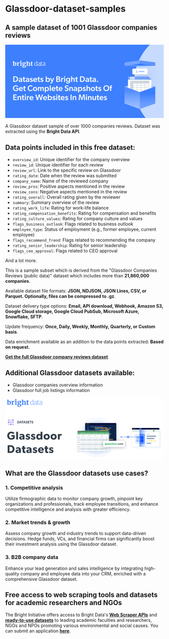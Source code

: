 # Glassdoor-dataset-samples

<h2>A sample dataset of 1001 Glassdoor companies reviews</h2>

![Glasdoor dataset header](https://github.com/luminati-io/Glassdoor-dataset-samples/blob/main/glassdoor-datasets.PNG)

A Glassdoor dataset sample of over 1000 companies reviews. Dataset was extracted using the <b>Bright Data API</b>.

<h2>Data points included in this free dataset:</h2>

* ```overview_id```: Unique identifier for the company overview
* ```review_id```: Unique identifier for each review
* ```review_url```: Link to the specific review on Glassdoor
* ```rating_date```: Date when the review was submitted
* ```company_name```: Name of the reviewed company
* ```review_pros```: Positive aspects mentioned in the review
* ```review_cons```: Negative aspects mentioned in the review
* ```rating_overall```: Overall rating given by the reviewer
* ```summary```: Summary overview of the review
* ```rating_work_life```: Rating for work-life balance
* ```rating_compensation_benefits```: Rating for compensation and benefits
* ```rating_culture_values```: Rating for company culture and values
* ```flags_business_outlook```: Flags related to business outlook
* ```employee_type```: Status of employment (e.g., former employee, current employee)
* ```flags_recommend_frend```: Flags related to recommending the company
* ```rating_senior_leadership```: Rating for senior leadership
* ```flags_ceo_approval```: Flags related to CEO approval

And a lot more.

This is a sample subset which is derived from the "Glassdoor Companies Reviews (public data)"
dataset which includes more than <b>21,860,000 companies</b>.

Available dataset file formats: <b>JSON, NDJSON, JSON Lines, CSV, or Parquet. Optionally, files can be compressed to .gz</b>.

Dataset delivery type options: <b>Email, API download, Webhook, Amazon S3, Google Cloud storage, Google Cloud PubSub, Microsoft Azure, Snowflake, SFTP</b>.

Update frequency: <b>Once, Daily, Weekly, Monthly, Quarterly, or Custom basis</b>.

Data enrichment available as an addition to the data points extracted: <b>Based on request.</b>

<b>[Get the full Glassdoor company reviews dataset](https://brightdata.com/products/datasets/glassdoor)</b>.

<h2>Additional Glassdoor datasets available:</h2>

*   Glassdoor companies overview information
*   Glassdoor full job listings information

![Glassdoor dataset visual](https://github.com/luminati-io/Glassdoor-dataset-samples/blob/main/glassdoor-datasets-image.PNG)

<h2>What are the Glassdoor datasets use cases?</h2>

<h3>1. Competitive analysis</h3>

Utilize firmographic data to monitor company growth, pinpoint key organizations and professionals, track employee transitions, and enhance competitive intelligence and analysis with greater efficiency.

<h3>2. Market trends & growth</h3>

Assess company growth and industry trends to support data-driven decisions. Hedge funds, VCs, and financial firms can significantly boost their investment analysis using the Glassdoor dataset.

<h3>3. B2B company data</h3>

Enhance your lead generation and sales intelligence by integrating high-quality company and employee data into your CRM, enriched with a comprehensive Glassdoor dataset.

<h2>Free access to web scraping tools and datasets for academic researchers and NGOs</h2>

The Bright Initiative offers access to Bright Data's <b>[Web Scraper APIs](https://brightdata.com/products/web-scraper)</b> and <b>[ready-to-use datasets](https://brightdata.com/products/datasets)</b> to leading academic faculties and researchers, NGOs and NPOs promoting various environmental and social causes. You can submit an application <b>[here](https://brightinitiative.com)</b>.
